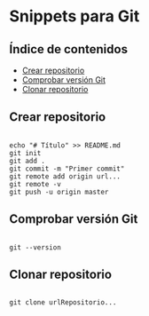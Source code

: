 # Snippets para Git

## Índice de contenidos

- [Crear repositorio](#crear-repositorio)
- [Comprobar versión Git](#comprobar-version-git)
- [Clonar repositorio](#clonar-repositorio)

## Crear repositorio

```

echo "# Título" >> README.md
git init
git add .
git commit -m "Primer commit"
git remote add origin url...
git remote -v
git push -u origin master

```

## Comprobar versión Git

```

git --version

```

## Clonar repositorio

```

git clone urlRepositorio...

```

